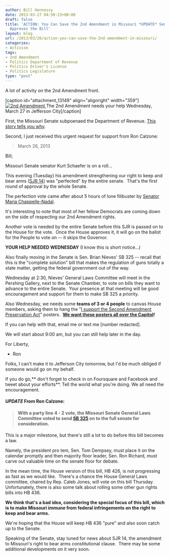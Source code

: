 ```yaml
---
author: Bill Hennessy
date: 2013-03-27 04:50:23+00:00
draft: false
title: 'ACTION: You Can Save the 2nd Amendment in Missouri *UPDATE* Senate Committee
  Approves the Bill'
layout: blog
url: /2013/03/26/action-you-can-save-the-2nd-amendment-in-missouri/
categories:
- Activism
tags:
- 2nd Amendment
- Politics Department of Revenue
- Politics Driver's License
- Politics Legislature
type: "post"
---
```


A lot of activity on the 2nd Amendment front.

[caption id="attachment_13149" align="alignright" width="359"][![2nd Amendment](https://hennessysview.com/wp-content/uploads/2013/02/July2012AfterPartyButton.png)
](https://hennessysview.com/wp-content/uploads/2013/02/July2012AfterPartyButton.png) The 2nd Amendment needs your help Wednesday, March 27 in Jefferson City[/caption]

First, the Missouri Senate subpoenaed the Department of Revenue. [This story tells you why](https://hennessysview.com/2013/03/13/breaking-dem-appointed-director-of-missouri-revenue-caught-lying-to-senate/).

Second, I just received this urgent request for support from Ron Calzone:


> March 26, 2013

Bill;

Missouri Senate senator Kurt Schaefer is on a roll...

This evening (Tuesday) his amendment strengthening our right to keep and bear arms ([SJR 14](https://www.senate.mo.gov/13info/bills/sj014.htm)) was "perfected" by the entire senate.  That's the first round of approval by the whole Senate.

The perfection vote came after about 5 hours of lone filibuster by [Senator Maria Chappelle-Nadal](https://www.senate.mo.gov/Chappelle-Nadal).

It's interesting to note that most of her fellow Democrats are coming down on the side of respecting our 2nd Amendment rights.

Another vote is needed by the entire Senate before this SJR is passed on to the House for the vote.  Once the House approves it, it will go on the ballot for the People to vote on -- it skips the Governor.

**YOUR HELP NEEDED WEDNESDAY** (I know this is short notice...)

Also finally moving in the Senate is Sen. Brian Nieves' SB 325 -- recall that this is the "complete solution" bill that makes the regulation of guns totally a state matter, getting the federal government out of the way.

Wednesday at 2:30, Nieves' General Laws Committee will meet in the Pershing Gallery, next to the Senate Chamber, to vote on bills they want to advance to the entire Senate.  Your presence at that meeting will be good encouragement and support for them to make SB 325 a priority.

Also Wednesday, we needs some **teams of 3 or 4 people** to canvas House members, asking them to hang the "[I support the Second Amendment Preservation Act](https://www.mofirst.org/docs/2nd-A-Preservation-Act-sign.pdf)" posters.  **[We want these posters all over the Capitol](https://www.mofirst.org/docs/2nd-A-Preservation-Act-sign.pdf)!**

If you can help with that, email me or text me [number redacted].

We will start about 9:00 am, but you can still help later in the day.

For Liberty,

- Ron


Folks, I can't make it to Jefferson City tomorrow, but I'd be much obliged if someone would go on my behalf.

If you do go,** don't forget to check in on Foursquare and Facebook and tweet about your efforts**. Tell the world what you're doing. We all need the encouragement.


#### *UPDATE* From Ron Calzone:




> 

> 
> #### With a party line 4 - 2 vote, the Missouri Senate General Laws Committee voted to send [**SB 325**](https://www.senate.mo.gov/13info/BTS_Web/Bill.aspx?SessionType=R&BillID=18334868) on to the full senate for consideration.
> 
> 
This is a major milestone, but there's still a lot to do before this bill becomes a law.

Namely, the president pro tem, Sen. Tom Dempsey, must place it on the calendar promptly and then majority floor leader, Sen. Ron Richard, must carve out valuable time on the senate floor for debate.

In the mean time, the House version of this bill, HB 426, is not progressing as fast as we would like.  There's a chance the House General Laws committee, chaired by Rep. Caleb Jones, will vote on this bill Thursday.   Unfortunately, there is also some talk about rolling some other gun rights bills into HB 436.

**We think that's a bad idea, considering the special focus of this bill, which is to make Missouri immune from federal infringements on the right to keep and bear arms.**

We're hoping that the House will keep HB 436 "pure" and also soon catch up to the Senate.

Speaking of the Senate, stay tuned for news about SJR 14, the amendment to Missouri's right to bear arms constitutional clause.  There may be some additional developments on it very soon.


